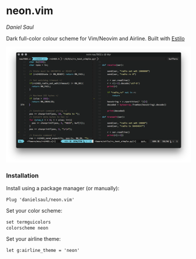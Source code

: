 # neon.vim
*Daniel Saul*

Dark full-color colour scheme for Vim/Neovim and Airline.
Built with [Estilo](https://github.com/jacoborus/estilo/)

![Screenshot](/screenshot.png)

### Installation
Install using a package manager (or manually):
```
Plug 'danielsaul/neon.vim'
```

Set your color scheme:
```
set termguicolors
colorscheme neon
```

Set your airline theme:
```
let g:airline_theme = 'neon'
```
